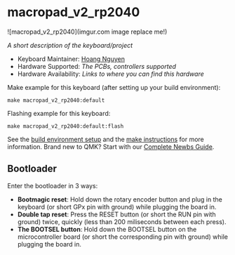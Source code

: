 # macropad_v2_rp2040

![macropad_v2_rp2040](imgur.com image replace me!)

*A short description of the keyboard/project*

* Keyboard Maintainer: [Hoang Nguyen](https://github.com/isoamyl50)
* Hardware Supported: *The PCBs, controllers supported*
* Hardware Availability: *Links to where you can find this hardware*

Make example for this keyboard (after setting up your build environment):

    make macropad_v2_rp2040:default

Flashing example for this keyboard:

    make macropad_v2_rp2040:default:flash

See the [build environment setup](https://docs.qmk.fm/#/getting_started_build_tools) and the [make instructions](https://docs.qmk.fm/#/getting_started_make_guide) for more information. Brand new to QMK? Start with our [Complete Newbs Guide](https://docs.qmk.fm/#/newbs).

## Bootloader

Enter the bootloader in 3 ways:

* **Bootmagic reset**: Hold down the rotary encoder button and plug in the keyboard (or short GPx pin with ground) while plugging the board in.
* **Double tap reset**: Press the RESET button (or short the RUN pin with ground) twice, quickly (less than 200 miliseconds between each press).
* **The BOOTSEL button**: Hold down the BOOTSEL button on the microcontroller board (or short the corresponding pin with ground) while plugging the board in.
